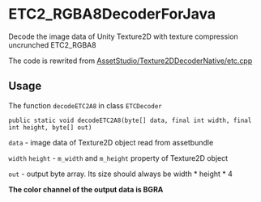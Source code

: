 # ETC2_RGBA8DecoderForJava
Decode the image data of Unity Texture2D with texture compression uncrunched ETC2_RGBA8

The code is rewrited from [AssetStudio/Texture2DDecoderNative/etc.cpp](https://github.com/Perfare/AssetStudio/blob/master/Texture2DDecoderNative/etc.cpp)
## Usage
The function `decodeETC2A8` in class `ETCDecoder`
```
public static void decodeETC2A8(byte[] data, final int width, final int height, byte[] out)
```
`data` - image data of Texture2D object read from assetbundle

`width` `height` - `m_width` and `m_height` property of Texture2D object

`out` - output byte array. Its size should always be width * height * 4

**The color channel of the output data is BGRA**
